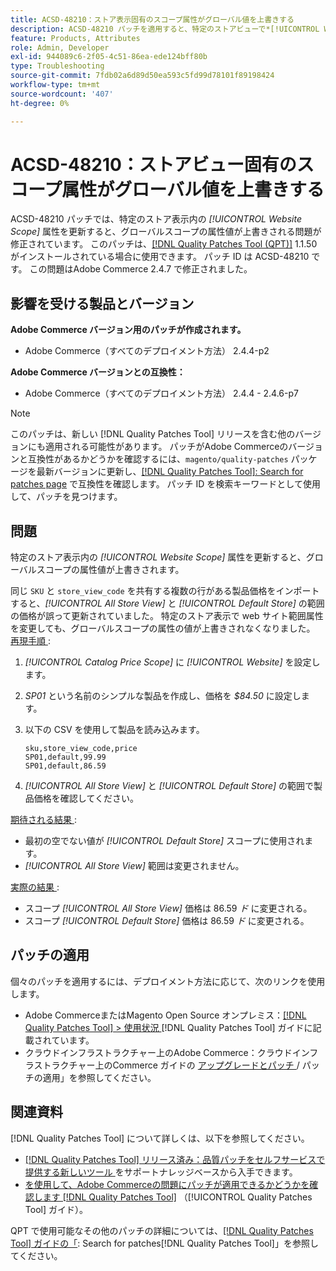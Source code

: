 ```yaml
---
title: ACSD-48210：ストア表示固有のスコープ属性がグローバル値を上書きする
description: ACSD-48210 パッチを適用すると、特定のストアビューで*[!UICONTROL Website Scope]*属性を更新するとグローバルスコープの属性値が上書きされるというAdobe Commerceの問題が修正されます。
feature: Products, Attributes
role: Admin, Developer
exl-id: 944089c6-2f05-4c51-86ea-ede124bff80b
type: Troubleshooting
source-git-commit: 7fdb02a6d89d50ea593c5fd99d78101f89198424
workflow-type: tm+mt
source-wordcount: '407'
ht-degree: 0%

---
```


# ACSD-48210：ストアビュー固有のスコープ属性がグローバル値を上書きする

ACSD-48210 パッチでは、特定のストア表示内の *[!UICONTROL Website Scope]* 属性を更新すると、グローバルスコープの属性値が上書きされる問題が修正されています。 このパッチは、[[!DNL Quality Patches Tool (QPT)]](https://experienceleague.adobe.com/ja/docs/commerce-operations/tools/quality-patches-tool/quality-patches-tool-to-self-serve-quality-patches) 1.1.50 がインストールされている場合に使用できます。 パッチ ID は ACSD-48210 です。 この問題はAdobe Commerce 2.4.7 で修正されました。

## 影響を受ける製品とバージョン

**Adobe Commerce バージョン用のパッチが作成されます。**

* Adobe Commerce（すべてのデプロイメント方法） 2.4.4-p2

**Adobe Commerce バージョンとの互換性：**

* Adobe Commerce（すべてのデプロイメント方法） 2.4.4 - 2.4.6-p7

>[!NOTE]
>
>このパッチは、新しい [!DNL Quality Patches Tool] リリースを含む他のバージョンにも適用される可能性があります。 パッチがAdobe Commerceのバージョンと互換性があるかどうかを確認するには、`magento/quality-patches` パッケージを最新バージョンに更新し、[[!DNL Quality Patches Tool]: Search for patches page](https://experienceleague.adobe.com/tools/commerce-quality-patches/index.html?lang=ja) で互換性を確認します。 パッチ ID を検索キーワードとして使用して、パッチを見つけます。

## 問題

特定のストア表示内の *[!UICONTROL Website Scope]* 属性を更新すると、グローバルスコープの属性値が上書きされます。

同じ `SKU` と `store_view_code` を共有する複数の行がある製品価格をインポートすると、*[!UICONTROL All Store View]* と *[!UICONTROL Default Store]* の範囲の価格が誤って更新されていました。 特定のストア表示で web サイト範囲属性を変更しても、グローバルスコープの属性の値が上書きされなくなりました。
<u> 再現手順 </u>:

1. *[!UICONTROL Catalog Price Scope]* に *[!UICONTROL Website]* を設定します。
1. *SP01* という名前のシンプルな製品を作成し、価格を *$84.50* に設定します。
1. 以下の CSV を使用して製品を読み込みます。

   ```
   sku,store_view_code,price
   SP01,default,99.99
   SP01,default,86.59
   ```

1. *[!UICONTROL All Store View]* と *[!UICONTROL Default Store]* の範囲で製品価格を確認してください。

<u> 期待される結果 </u>:

* 最初の空でない値が *[!UICONTROL Default Store]* スコープに使用されます。
* *[!UICONTROL All Store View]* 範囲は変更されません。

<u> 実際の結果 </u>:

* スコープ *[!UICONTROL All Store View]* 価格は 86.59 *ド* に変更される。
* スコープ *[!UICONTROL Default Store]* 価格は 86.59 *ド* に変更される。

## パッチの適用

個々のパッチを適用するには、デプロイメント方法に応じて、次のリンクを使用します。

* Adobe CommerceまたはMagento Open Source オンプレミス：[[!DNL Quality Patches Tool] > 使用状況 ](/help/tools/quality-patches-tool/usage.md) [!DNL Quality Patches Tool] ガイドに記載されています。
* クラウドインフラストラクチャー上のAdobe Commerce：クラウドインフラストラクチャー上のCommerce ガイドの [ アップグレードとパッチ ](https://experienceleague.adobe.com/docs/commerce-cloud-service/user-guide/develop/upgrade/apply-patches.html?lang=ja)/ パッチの適用」を参照してください。

## 関連資料

[!DNL Quality Patches Tool] について詳しくは、以下を参照してください。

* [[!DNL Quality Patches Tool]  リリース済み：品質パッチをセルフサービスで提供する新しいツール ](https://experienceleague.adobe.com/ja/docs/commerce-operations/tools/quality-patches-tool/quality-patches-tool-to-self-serve-quality-patches) をサポートナレッジベースから入手できます。
* [ を使用して、Adobe Commerceの問題にパッチが適用できるかどうかを確認します  [!DNL Quality Patches Tool]](/help/tools/quality-patches-tool/patches-available-in-qpt/check-patch-for-magento-issue-with-magento-quality-patches.md) （[!UICONTROL Quality Patches Tool] ガイド）。


QPT で使用可能なその他のパッチの詳細については、[[!DNL Quality Patches Tool] ガイドの「](https://experienceleague.adobe.com/tools/commerce-quality-patches/index.html?lang=ja): Search for patches[!DNL Quality Patches Tool]」を参照してください。
